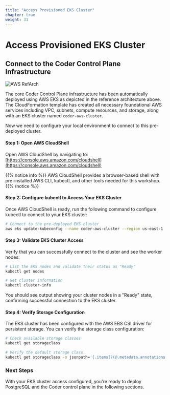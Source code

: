 ```yaml
---
title: "Access Provisioned EKS Cluster" 
chapter: true
weight: 31 
---
```


# Access Provisioned EKS Cluster

## Connect to the Coder Control Plane Infrastructure
![AWS RefArch](/images/AWSCoderSingleRegionv1-1.png)

The core Coder Control Plane infrastructure has been automatically deployed using AWS EKS as depicted in the reference architecture above. The CloudFormation template has created all necessary foundational AWS services including VPC, subnets, compute resources, and storage, along with an EKS cluster named `coder-aws-cluster`.

Now we need to configure your local environment to connect to this pre-deployed cluster.

#### Step 1: Open AWS CloudShell
Open AWS CloudShell by navigating to: [https://console.aws.amazon.com/cloudshell](https://console.aws.amazon.com/cloudshell)

{{% notice info %}}
AWS CloudShell provides a browser-based shell with pre-installed AWS CLI, kubectl, and other tools needed for this workshop.
{{% /notice %}}

#### Step 2: Configure kubectl to Access Your EKS Cluster
Once AWS CloudShell is ready, run the following command to configure kubectl to connect to your EKS cluster:

```bash
# Connect to the pre-deployed EKS cluster
aws eks update-kubeconfig --name coder-aws-cluster --region us-east-1
```

#### Step 3: Validate EKS Cluster Access
Verify that you can successfully connect to the cluster and see the worker nodes:

```bash
# List the EKS nodes and validate their status as "Ready"
kubectl get nodes

# Get cluster information
kubectl cluster-info
```

You should see output showing your cluster nodes in a "Ready" state, confirming successful connection to the EKS cluster.

#### Step 4: Verify Storage Configuration
The EKS cluster has been configured with the AWS EBS CSI driver for persistent storage. You can verify the storage class configuration:

```bash
# Check available storage classes
kubectl get storageclass

# Verify the default storage class
kubectl get storageclass -o jsonpath='{.items[?(@.metadata.annotations.storageclass\.kubernetes\.io/is-default-class=="true")].metadata.name}'
```

### Next Steps
With your EKS cluster access configured, you're ready to deploy PostgreSQL and the Coder control plane in the following sections.
